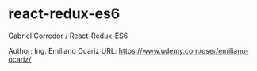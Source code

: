 # react-redux-es6
Gabriel Corredor / React-Redux-ES6

Author: Ing. Emiliano Ocariz
URL: https://www.udemy.com/user/emiliano-ocariz/